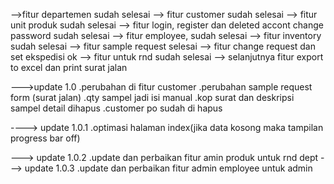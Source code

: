 -->fitur departemen sudah selesai
--> fitur customer sudah selesai
--> fitur unit produk sudah selesai
--> fitur login, register dan deleted accont change password sudah selesai
--> fitur employee, sudah selesai
--> fitur inventory sudah selesai
--> fitur sample request selesai
--> fitur change request dan set ekspedisi ok
--> fitur untuk rnd sudah selesai
--> selanjutnya fitur export to excel dan print surat jalan

--->update 1.0
.perubahan di fitur customer
.perubahan sample request form (surat jalan)
.qty sampel jadi isi manual
.kop surat dan deskripsi sampel detail dihapus
.customer po sudah di hapus

----> update 1.0.1
.optimasi halaman index(jika data kosong maka tampilan progress bar off)

---> update 1.0.2
.update dan perbaikan fitur amin produk untuk rnd dept
---> update 1.0.3
.update dan perbaikan fitur admin employee untuk admin
